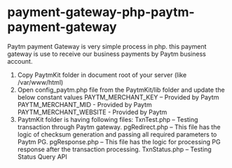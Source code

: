 # payment-gateway-php-paytm-payment-gateway
Paytm payment Gateway is very simple process in php. this payment gateway is use to receive our business payments by Paytm business account.

1. Copy PaytmKit folder in document root of your server (like /var/www/html)
2. Open config_paytm.php file from the PaytmKit/lib folder and update the below constant values
  PAYTM_MERCHANT_KEY – Provided by Paytm
  PAYTM_MERCHANT_MID - Provided by Paytm
  PAYTM_MERCHANT_WEBSITE - Provided by Paytm
3. PaytmKit folder is having following files:
  TxnTest.php – Testing transaction through Paytm gateway.
  pgRedirect.php – This file has the logic of checksum generation and passing all required parameters to Paytm PG.
  pgResponse.php – This file has the logic for processing PG response after the transaction processing.
  TxnStatus.php – Testing Status Query API
